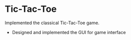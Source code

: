 # Tic-Tac-Toe

Implemented the classical Tic-Tac-Toe game.

- Designed and implemented the GUI for game interface
